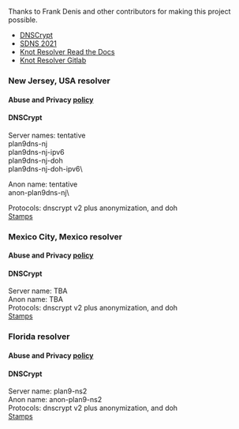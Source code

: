 Thanks to Frank Denis and other contributors for making this project possible.
- [DNSCrypt](https://dnscrypt.info)
- [SDNS 2021](https://www.youtube.com/playlist?list=PLDlEgzZB7eyJ0_Y2U2Y3Vv5kjj7DmeBIM)
- [Knot Resolver Read the Docs](https://knot-resolver.readthedocs.io/en/stable/index.html)
- [Knot Resolver Gitlab](https://github.com/CZ-NIC/knot-resolver)


### New Jersey, USA resolver
#### Abuse and Privacy [policy](https://github.com/jlongua/plan9-dns/blob/main/privacy%20policy.md)

#### DNSCrypt
Server names: tentative\
plan9dns-nj\
plan9dns-nj-ipv6\
plan9dns-nj-doh\
plan9dns-nj-doh-ipv6\

Anon name: tentative\
anon-plan9dns-nj\

Protocols: dnscrypt v2 plus anonymization, and doh\
[Stamps](https://dnscrypt.info/public-servers)


### Mexico City, Mexico resolver
#### Abuse and Privacy [policy](https://github.com/jlongua/plan9-dns/blob/main/privacy%20policy.md)

#### DNSCrypt
Server name: TBA\
Anon name: TBA\
Protocols: dnscrypt v2 plus anonymization, and doh\
[Stamps](https://dnscrypt.info/public-servers)


### Florida resolver
#### Abuse and Privacy [policy](https://github.com/jlongua/plan9-dns/blob/main/privacy%20policy.md)

#### DNSCrypt
Server name: plan9-ns2\
Anon name: anon-plan9-ns2\
Protocols: dnscrypt v2 plus anonymization, and doh\
[Stamps](https://dnscrypt.info/public-servers)
